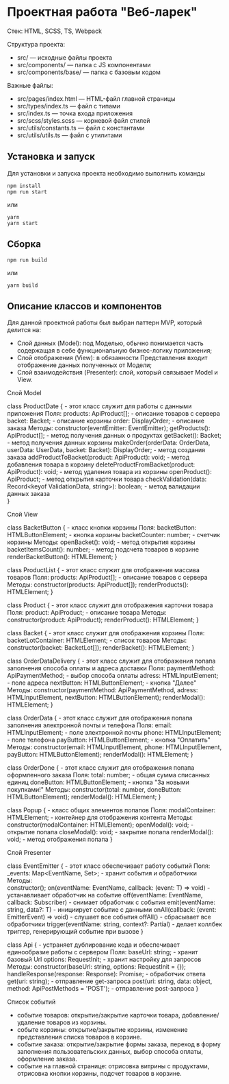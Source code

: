 # Проектная работа "Веб-ларек"

Стек: HTML, SCSS, TS, Webpack

Структура проекта:
- src/ — исходные файлы проекта
- src/components/ — папка с JS компонентами
- src/components/base/ — папка с базовым кодом

Важные файлы:
- src/pages/index.html — HTML-файл главной страницы
- src/types/index.ts — файл с типами
- src/index.ts — точка входа приложения
- src/scss/styles.scss — корневой файл стилей
- src/utils/constants.ts — файл с константами
- src/utils/utils.ts — файл с утилитами

## Установка и запуск
Для установки и запуска проекта необходимо выполнить команды

```
npm install
npm run start
```

или

```
yarn
yarn start
```
## Сборка

```
npm run build
```

или

```
yarn build
```
## Описание классов и компонентов
Для данной проектной работы был выбран паттерн MVP, который делится на:
- Слой данных (Model): под Моделью, обычно понимается часть содержащая в себе функциональную бизнес-логику приложения;
- Слой отображения (View): в обязанности Представления входит отображение данных полученных от Модели;
- Слой взаимодействия (Presenter): слой, который связывает Model и View.

Слой Model

class ProductDate {  - этот класс служит для работы с данными приложения
 Поля:
 products: ApiProduct[]; - описание товаров с сервера
 backet: Backet; - описание корзины
 order: DisplayOrder; - описание заказа
 Методы: 
 constructor(eventEmitter: EventEmitter);
 getProducts(): ApiProduct[]; - метод получения данных о продуктах
 getBacket(): Backet; - метод получения данных корзины
 makeOrder(orderData: OrderData, userData: UserData, backet: Backet): DisplayOrder; - метод создания заказа
 addProductToBacket(product: ApiProduct): void; - метод добавления товара в корзину
 deleteProductFromBacket(product: ApiProduct): void; - метод удаления товара из корзины
 openProduct(): ApiProduct; - метод открытия карточки товара
 checkValidation(data: Record<keyof ValidationData, string>): boolean; - метод валидации данных заказа   
}

Слой View

class BacketButton { - класс кнопки корзины
Поля:
backetButton: HTMLButtonElement; - кнопка корзины
backetCounter: number; - счетчик корзины
Методы:
openBacket(): void; - метод открытия корзины
backetItemsCount(): number; - метод подсчета товаров в корзине
renderBacketButton(): HTMLElement;
}

class ProductList { - этот класс служит для отображения массива товаров
Поля: 
products: ApiProduct[]; - описание товаров с сервера
Методы:
constructor(products: ApiProduct[]);
renderProducts(): HTMLElement;
}

class Product { - этот класс служит для отображения карточки товара
Поля:
product: ApiProduct; - описание товара
Методы:
constructor(product: ApiProduct);
renderProduct(): HTMLElement;
}

class Backet { - этот класс служит для отображения корзины
Поля:
backetLotContainer: HTMLElement; - список товаров
Методы:
constructor(backet: BacketLot[]);
renderBacket(): HTMLElement;
}

class OrderDataDelivery { - этот класс служит для отображения попапа заполнения способа оплаты и адреса доставки
Поля:
paymentMethod: ApiPaymentMethod; - выбор способа оплаты
adress: HTMLInputElement; - поле адреса
nextButton: HTMLButtonElement; - кнопка "Далее"
Методы:
constructor(paymentMethod: ApiPaymentMethod, adress: HTMLInputElement, nextButton: HTMLButtonElement);
renderModal(): HTMLElement;
}

class OrderData { - этот класс служит для отображения попапа заполнения электронной почты и телефона
Поля:
email: HTMLInputElement; - поле электронной почты
phone: HTMLInputElement; - поле телефона
payButton: HTMLButtonElement; - кнопка "Оплатить"
Методы:
constructor(email: HTMLInputElement, phone: HTMLInputElement, payButton: HTMLButtonElement);
renderModal(): HTMLElement;
}

class OrderDone { - этот класс служит для отображения попапа оформленного заказа
Поля:
total: number; - общая сумма списанных единиц 
doneButton: HTMLButtonElement; - кнопка "За новыми покупками!"
Методы:
constructor(total: number, doneButton: HTMLButtonElement);
renderModal(): HTMLElement;
}

class Popup { - класс общих элементов попапов
Поля:
modalContainer: HTMLElement; - контейнер для отображения контента
Методы:
constructor(modalContainer: HTMLElement);
openModal(): void; - открытие попапа
closeModal(): void; - закрытие попапа
renderModal(): void; - метод отображения попапа
}

Слой Presenter

class EventEmitter { - этот класс обеспечивает работу событий
Поля:
 _events: Map<EventName, Set<Subscriber>>; - хранит события и обработчики
 Методы:  
 constructor();
 on(eventName: EventName, callback: (event: T) => void) - устанавливает обработчик на событие
 off(eventName: EventName, callback: Subscriber) - снимает обработчик с события
 emit(eventName: string, data?: T) - инициирует событие с данными
 onAll(callback: (event: EmitterEvent) => void) - слушает все события
 offAll() - сбрасывает все обработчики
 trigger(eventName: string, context?: Partial<T>) - делает коллбек триггер, генерирующий событие при вызове
}

class Api { - устраняет дублирование кода и обеспечивает единообразие работы с сервером
Поля:
 baseUrl: string; - хранит базовый Url
 options: RequestInit; - хранит настройку для запросов
Методы:
 constructor(baseUrl: string, options: RequestInit = {});
 handleResponse(response: Response): Promise<object>; - обработчик ответа
 get(uri: string); - отправление get-запроса
post(uri: string, data: object, method: ApiPostMethods = 'POST'); - отправление post-запроса
}

Список событий
- событие товаров: открытие/закрытие карточки товара, добавление/удаление товаров из корзины.
- событе корзины: открытие/закрытие корзины, изменение представления списка товаров в корзине.
- событие заказа: открытие/закрытие формы заказа, переход в форму заполнения пользовательских данных, выбор способа оплаты, оформление заказа.
- событие на главной странице: отрисовка витрины с продуктами, отрисовка кнопки корзины, подсчет товаров в корзине.